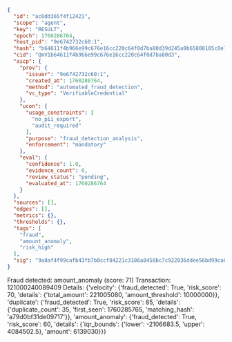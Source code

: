 ```json
{
  "id": "ac0dd365f4f12421",
  "scope": "agent",
  "key": "RESULT",
  "epoch": 1760286764,
  "host_pid": "9e6742732c60:1",
  "hash": "b64611f4b966e99c676e16cc220c64f0d7ba80d39d245a9b65808105c8e7a61c",
  "cid": "QmV1b64611f4b966e99c676e16cc220c64f0d7ba80d3",
  "aicp": {
    "prov": {
      "issuer": "9e6742732c60:1",
      "created_at": 1760286764,
      "method": "automated_fraud_detection",
      "vc_type": "VerifiableCredential"
    },
    "ucon": {
      "usage_constraints": [
        "no_pii_export",
        "audit_required"
      ],
      "purpose": "fraud_detection_analysis",
      "enforcement": "mandatory"
    },
    "eval": {
      "confidence": 1.0,
      "evidence_count": 0,
      "review_status": "pending",
      "evaluated_at": 1760286764
    }
  },
  "sources": [],
  "edges": [],
  "metrics": {},
  "thresholds": {},
  "tags": [
    "fraud",
    "amount_anomaly",
    "risk_high"
  ],
  "sig": "9a8af4f99cafb43fb7b0ccf84221c3186a8458bc7c922036ddee56bd99ca631b"
}
```

Fraud detected: amount_anomaly (score: 71)
Transaction: 121000240089409
Details: {'velocity': {'fraud_detected': True, 'risk_score': 70, 'details': {'total_amount': 221005080, 'amount_threshold': 10000000}}, 'duplicate': {'fraud_detected': True, 'risk_score': 85, 'details': {'duplicate_count': 35, 'first_seen': 1760285765, 'matching_hash': 'a79d0bf31de09717'}}, 'amount_anomaly': {'fraud_detected': True, 'risk_score': 60, 'details': {'iqr_bounds': {'lower': -2106683.5, 'upper': 4084502.5}, 'amount': 6139030}}}